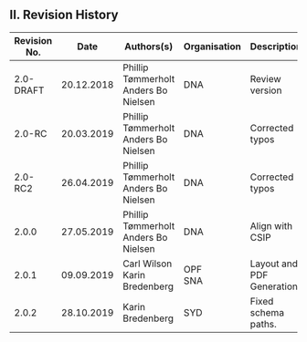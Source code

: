 
## II. Revision History

| Revision No. | Date       | Authors(s)                       | Organisation | Description                                                           |
|--------------|------------|----------------------------------|--------------|----------------------------|
| 2.0-DRAFT    | 20.12.2018 | Phillip Tømmerholt <br/>Anders Bo Nielsen | DNA | Review version             |
| 2.0-RC       | 20.03.2019 | Phillip Tømmerholt <br/>Anders Bo Nielsen | DNA | Corrected typos            |
| 2.0-RC2      | 26.04.2019 | Phillip Tømmerholt <br/>Anders Bo Nielsen | DNA | Corrected typos            |
| 2.0.0        | 27.05.2019 | Phillip Tømmerholt <br/>Anders Bo Nielsen | DNA | Align with CSIP            |
| 2.0.1        | 09.09.2019 | Carl Wilson <br/>Karin Bredenberg         | OPF <br/>SNA| Layout and PDF Generation  |
| 2.0.2        | 28.10.2019 | Karin Bredenberg                          | SYD | Fixed schema paths. |
